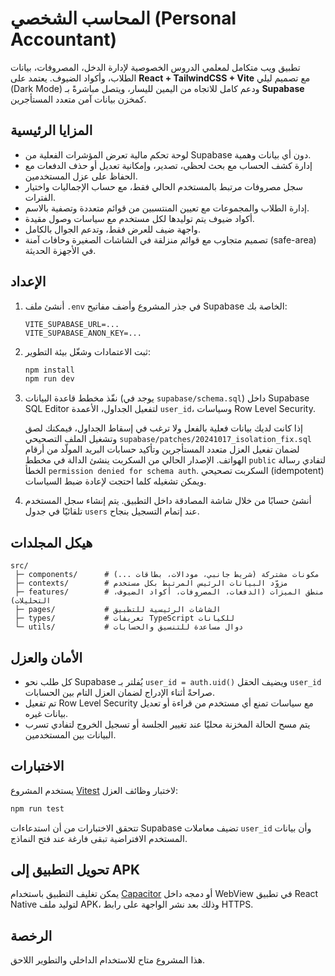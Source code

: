 # المحاسب الشخصي (Personal Accountant)

تطبيق ويب متكامل لمعلمي الدروس الخصوصية لإدارة الدخل، المصروفات، بيانات الطلاب، وأكواد الضيوف. يعتمد على **React + TailwindCSS + Vite** مع تصميم ليلي (Dark Mode) ودعم كامل للاتجاه من اليمين لليسار، ويتصل مباشرةً بـ **Supabase** كمخزن بيانات آمن متعدد المستأجرين.

## المزايا الرئيسية

- لوحة تحكم مالية تعرض المؤشرات الفعلية من Supabase دون أي بيانات وهمية.
- إدارة كشف الحساب مع بحث لحظي، تصدير، وإمكانية تعديل أو حذف الدفعات مع الحفاظ على عزل المستخدمين.
- سجل مصروفات مرتبط بالمستخدم الحالي فقط، مع حساب الإجماليات واختيار الفترات.
- إدارة الطلاب والمجموعات مع تعيين المنتسبين من قوائم متعددة وتصفية بالاسم.
- أكواد ضيوف يتم توليدها لكل مستخدم مع سياسات وصول مقيدة.
- واجهة ضيف للعرض فقط، وتدعم الجوال بالكامل.
- تصميم متجاوب مع قوائم منزلقة في الشاشات الصغيرة وحافات آمنة (safe-area) في الأجهزة الحديثة.

## الإعداد

1. أنشئ ملف `.env` في جذر المشروع وأضف مفاتيح Supabase الخاصة بك:

   ```env
   VITE_SUPABASE_URL=...
   VITE_SUPABASE_ANON_KEY=...
   ```

2. ثبت الاعتمادات وشغّل بيئة التطوير:

   ```bash
   npm install
   npm run dev
   ```

3. نفّذ مخطط قاعدة البيانات (يوجد في `supabase/schema.sql`) داخل Supabase SQL Editor لتفعيل الجداول، الأعمدة `user_id`، وسياسات Row Level Security.

   إذا كانت لديك بيانات فعلية بالفعل ولا ترغب في إسقاط الجداول، فيمكنك لصق وتشغيل الملف التصحيحي `supabase/patches/20241017_isolation_fix.sql` لضمان تفعيل العزل متعدد المستأجرين وتأكيد حسابات البريد المولّد من أرقام الهواتف. الإصدار الحالي من السكربت ينشئ الدالة في مخطط `public` لتفادي رسالة الخطأ `permission denied for schema auth`. السكربت تصحيحي (idempotent) ويمكن تشغيله كلما احتجت لإعادة ضبط السياسات.

4. أنشئ حسابًا من خلال شاشة المصادقة داخل التطبيق. يتم إنشاء سجل المستخدم تلقائيًا في جدول `users` عند إتمام التسجيل بنجاح.

## هيكل المجلدات

```text
src/
 ├─ components/      # مكونات مشتركة (شريط جانبي، مودالات، بطاقات ...)
 ├─ contexts/        # مزوّد البيانات الرئيس المرتبط بكل مستخدم
 ├─ features/        # منطق الميزات (الدفعات، المصروفات، أكواد الضيوف، التحليلات)
 ├─ pages/           # الشاشات الرئيسية للتطبيق
 ├─ types/           # تعريفات TypeScript للكيانات
 └─ utils/           # دوال مساعدة للتنسيق والحسابات
```

## الأمان والعزل

- كل طلب نحو Supabase يُفلتر بـ `user_id = auth.uid()` ويضيف الحقل `user_id` صراحةً أثناء الإدراج لضمان العزل التام بين الحسابات.
- تم تفعيل Row Level Security مع سياسات تمنع أي مستخدم من قراءة أو تعديل بيانات غيره.
- يتم مسح الحالة المخزنة محليًا عند تغيير الجلسة أو تسجيل الخروج لتفادي تسرب البيانات بين المستخدمين.

## الاختبارات

يستخدم المشروع [Vitest](https://vitest.dev) لاختبار وظائف العزل:

```bash
npm run test
```

تتحقق الاختبارات من أن استدعاءات Supabase تضيف معاملات `user_id` وأن بيانات المستخدم الافتراضية تبقى فارغة عند فتح النماذج.

## تحويل التطبيق إلى APK

يمكن تغليف التطبيق باستخدام [Capacitor](https://capacitorjs.com/) أو دمجه داخل WebView في تطبيق React Native لتوليد ملف APK، وذلك بعد نشر الواجهة على رابط HTTPS.

## الرخصة

هذا المشروع متاح للاستخدام الداخلي والتطوير اللاحق.

